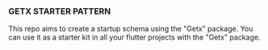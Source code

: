 ### GETX STARTER PATTERN

This repo aims to create a startup schema using the "Getx" package. You can use it as a starter kit in all your flutter projects with the "Getx" package.
